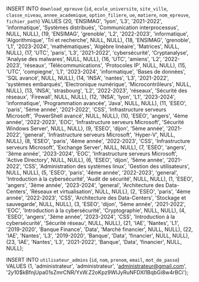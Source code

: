 INSERT INTO `download_epreuve` (`id`, `ecole_universite`, `site_ville`, `classe_niveau`, `annee_academique`, `option_filiere`, `ue`, `matiere`, `nom_epreuve`, `fichier_path`) VALUES
(20, 'ENSIMAG', 'lyon', 'L3', '2021-2022', 'informatique', 'Systèmes distribués', 'Communication interprocessus', NULL, NULL),
(19, 'ENSIMAG', 'grenoble', 'L2', '2022-2023', 'informatique', 'Algorithmique', 'Tri et recherche', NULL, NULL),
(18, 'ENSIMAG', 'grenoble', 'L1', '2023-2024', 'mathématiques', 'Algèbre linéaire', 'Matrices', NULL, NULL),
(17, 'UTC', 'paris', 'L3', '2021-2022', 'cybersécurité', 'Cryptanalyse', 'Analyse des malwares', NULL, NULL),
(16, 'UTC', 'amiens', 'L2', '2022-2023', 'réseaux', 'Télécommunications', 'Protocoles IP', NULL, NULL),
(15, 'UTC', 'compiegne', 'L1', '2023-2024', 'informatique', 'Bases de données', 'SQL avancé', NULL, NULL),
(14, 'INSA', 'nantes', 'L3', '2021-2022', 'systèmes embarqués', 'Electronique numérique', 'Microcontrôleurs', NULL, NULL),
(13, 'INSA', 'strasbourg', 'L2', '2022-2023', 'réseaux', 'Sécurité des réseaux', 'Firewall', NULL, NULL),
(12, 'INSA', 'lyon', 'L1', '2023-2024', 'informatique', 'Programmation avancée', 'Java', NULL, NULL),
(11, 'ESEO', 'paris', '5ème année', '2021-2022', 'CSS', 'Infrastructure serveurs Microsoft', 'PowerShell avancé', NULL, NULL),
(10, 'ESEO', 'angers', '4ème année', '2022-2023', 'EOC', 'Infrastructure serveurs Microsoft', 'Sécurité Windows Server', NULL, NULL),
(9, 'ESEO', 'dijon', '5ème année', '2021-2022', 'general', 'Infrastructure serveurs Microsoft', 'Hyper-V', NULL, NULL),
(8, 'ESEO', 'paris', '4ème année', '2022-2023', 'CSS', 'Infrastructure serveurs Microsoft', 'Exchange Server', NULL, NULL),
(7, 'ESEO', 'angers', '3ème année', '2023-2024', 'EOC', 'Infrastructure serveurs Microsoft', 'Active Directory', NULL, NULL),
(6, 'ESEO', 'dijon', '5ème année', '2021-2022', 'CSS', 'Administration des systèmes linux', 'Gestion des utilisateurs', NULL, NULL),
(5, 'ESEO', 'paris', '4ème année', '2022-2023', 'general', 'Introduction à la cybersécurité', 'Audit de sécurité', NULL, NULL),
(1, 'ESEO', 'angers', '3ème année', '2023-2024', 'general', 'Architecture des Data-Centers', 'Réseaux et virtualisation', NULL, NULL),
(2, 'ESEO', 'paris', '4ème année', '2022-2023', 'CSS', 'Architecture des Data-Centers', 'Stockage et sauvegarde', NULL, NULL),
(3, 'ESEO', 'dijon', '5ème année', '2021-2022', 'EOC', 'Introduction à la cybersécurité', 'Cryptographie', NULL, NULL),
(4, 'ESEO', 'angers', '3ème année', '2023-2024', 'CSS', 'Introduction à la cybersécurité', 'Sécurité réseau', NULL, NULL),
(21, 'IAE', 'Nantes', 'L1', '2019-2020', 'Banque Finance', 'Data', 'Marché financier', NULL, NULL),
(22, 'IAE', 'Nantes', 'L3', '2019-2020', 'Banque', 'Data', 'financier', NULL, NULL),
(23, 'IAE', 'Nantes', 'L3', '2021-2022', 'Banque', 'Data', 'financier', NULL, NULL);


INSERT INTO `utilisateur_admins` (`id`, `nom`, `prenom`, `email`, `mot_de_passe`) VALUES
(1, 'administrateur', 'administrateur', 'administrateur@gmail.com', '$2y$10$kBfnjUpa01sZmrCNR/YxW.Z2oKpz9WIJyRuNFDXl1BqbGi8w4rBCi');
